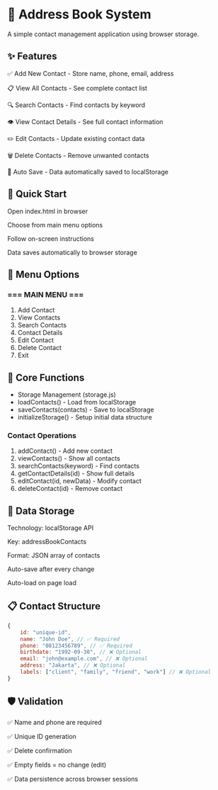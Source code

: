 # 📒 Address Book System

A simple contact management application using browser storage.

## ✨ Features

✅ Add New Contact - Store name, phone, email, address

📋 View All Contacts - See complete contact list

🔍 Search Contacts - Find contacts by keyword

👁️ View Contact Details - See full contact information

✏️ Edit Contacts - Update existing contact data

🗑️ Delete Contacts - Remove unwanted contacts

💾 Auto Save - Data automatically saved to localStorage

## 🚀 Quick Start

Open index.html in browser

Choose from main menu options

Follow on-screen instructions

Data saves automatically to browser storage

## 📝 Menu Options

### === MAIN MENU ===

1. Add Contact
2. View Contacts
3. Search Contacts
4. Contact Details
5. Edit Contact
6. Delete Contact
7. Exit

## 🔧 Core Functions

- Storage Management (storage.js)
- loadContacts() - Load from localStorage
- saveContacts(contacts) - Save to localStorage
- initializeStorage() - Setup initial data structure

### Contact Operations

1. addContact() - Add new contact
2. viewContacts() - Show all contacts
3. searchContacts(keyword) - Find contacts
4. getContactDetails(id) - Show full details
5. editContact(id, newData) - Modify contact
6. deleteContact(id) - Remove contact

## 💾 Data Storage

Technology: localStorage API

Key: addressBookContacts

Format: JSON array of contacts

Auto-save after every change

Auto-load on page load

## 📋 Contact Structure

```javascript
{
    id: "unique-id",
    name: "John Doe", // ✅ Required
    phone: "08123456789", // ✅ Required
    birthdate: "1992-09-30", // ❌ Optional
    email: "john@example.com", // ❌ Optional
    address: "Jakarta", // ❌ Optional
    labels: ["client", "family", "friend", "work"] // ❌ Optional
}
```

## 🛡️ Validation

✅ Name and phone are required

✅ Unique ID generation

✅ Delete confirmation

✅ Empty fields = no change (edit)

✅ Data persistence across browser sessions
